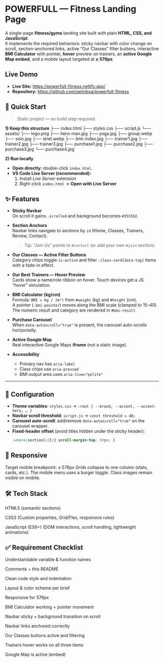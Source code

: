 # POWERFULL — Fitness Landing Page

A single-page **fitness/gyms** landing site built with plain **HTML, CSS, and JavaScript**.  
It implements the required behaviors: sticky navbar with color change on scroll, section-anchored links, active “Our Classes” filter buttons, interactive **BMI Calculator** with pointer, **hover** preview on trainers, an **active Google Map embed**, and a mobile layout targeted at **≤ 576px**.

## Live Demo

- **Live Site:** https://powerfull-fitness.netlify.app/
- **Repository:** https://github.com/selinbsa/powerfull-fitness


## 🚀 Quick Start

> Static project — no build step required.

**1) Keep this structure**
├── index.html
├── styles.css
├── script.js
└── assets/
├── logo.png
├── hero-man.jpg
├── yoga.jpg
├── group.webp
├── solo.jpg
├── stret.webp
├── bmi-index.jpg
├── trainer1.jpg
├── trainer2.jpg
├── trainer3.jpg
├── purchase1.jpg
├── purchase2.jpg
├── purchase3.jpg
└── purchase4.jpg

**2) Run locally**
- **Open directly:** double-click `index.html`.
- **VS Code Live Server (recommended):**
  1) Install *Live Server* extension  
  2) Right-click `index.html` → **Open with Live Server**


## ✨ Features

- **Sticky Navbar**  
  On scroll it gains `.scrolled` and background becomes `#355592`.

- **Section Anchors**  
  Navbar links navigate to sections by `id` (Home, Classes, Trainers, Review, Contact).  
  > Tip: “Join Us” points to `#contact` (or add your own `#join` section).

- **Our Classes — Active Filter Buttons**  
  Category chips toggle `is-active` and filter `.class-card[data-tag]` items with a fade-in effect.

- **Our Best Trainers — Hover Preview**  
  Cards show a name/role ribbon on hover. Touch devices get a JS “hover” simulation.

- **BMI Calculator (kg/cm)**  
  Formula: `BMI = kg / (m²)` from `#weight` (kg) and `#height` (cm).  
  A pointer (`.bmi-pointer`) moves along the BMI scale (clamped to 15–40).  
  The numeric result and category are rendered in `#bmi-result`.

- **Purchase Carousel**  
  When `data-autoscroll="true"` is present, the carousel auto-scrolls horizontally.

- **Active Google Map**  
  Real interactive Google Maps **iframe** (not a static image).

- **Accessibility**  
  - Primary nav has `aria-label`  
  - Class chips use `aria-pressed`  
  - BMI output area uses `aria-live="polite"`

---

## 🧩 Configuration

- **Theme variables**: `styles.css` → `:root { --brand, --accent, --accent-hero, … }`
- **Navbar scroll threshold**: `script.js` → `const threshold = 40;`
- **Carousel auto-scroll**: add/remove `data-autoscroll="true"` on the carousel wrapper.
- **Fixed-header offset** (avoid titles hidden under the sticky header):
  ```css
  :where(section[id]){ scroll-margin-top: 80px; }

## 📱 Responsive

Target mobile breakpoint: ≤ 576px
Grids collapse to one column (stats, cards, etc.).
The mobile menu uses a burger toggle.
Class images remain visible on mobile.

## 🛠️ Tech Stack

HTML5 (semantic sections)

CSS3 (Custom properties, Grid/Flex, responsive rules)

JavaScript (ES6+) (DOM interactions, scroll handling, lightweight animations)

## ✅ Requirement Checklist

 Understandable variable & function names

 Comments + this README

 Clean code style and indentation

 Layout & color scheme per brief

 Responsive for 576px

 BMI Calculator working + pointer movement

 Navbar sticky + background transition on scroll

 Navbar links anchored correctly

 Our Classes buttons active and filtering

 Trainers hover works on all three items

 Google Map is active (embed)


